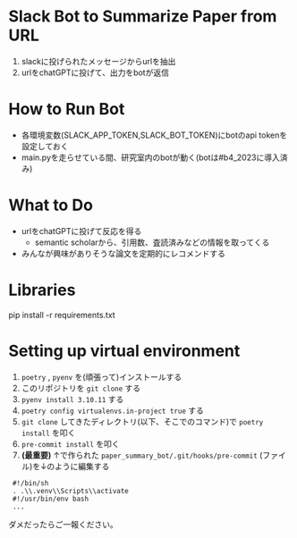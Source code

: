 # Slack Bot to Summarize Paper from URL
1. slackに投げられたメッセージからurlを抽出
2. urlをchatGPTに投げて、出力をbotが返信

# How to Run Bot
* 各環境変数(SLACK_APP_TOKEN,SLACK_BOT_TOKEN)にbotのapi tokenを設定しておく
* main.pyを走らせている間、研究室内のbotが動く(botは#b4_2023に導入済み)

# What to Do
* urlをchatGPTに投げて反応を得る
  * semantic scholarから、引用数、査読済みなどの情報を取ってくる 
* みんなが興味がありそうな論文を定期的にレコメンドする

# Libraries
pip install -r requirements.txt

# Setting up virtual environment
1. `poetry` , `pyenv` を(頑張って)インストールする
2. このリポジトリを `git clone` する
4. `pyenv install 3.10.11` する
4. `poetry config virtualenvs.in-project true` する
3. `git clone` してきたディレクトリ(以下、そこでのコマンド)で `poetry install` を叩く
5. `pre-commit install` を叩く
6. **(最重要)** ↑で作られた `paper_summary_bot/.git/hooks/pre-commit` (ファイル)を↓のように編集する

```shell
 #!/bin/sh
 . .\\.venv\\Scripts\\activate
 #!/usr/bin/env bash
 ...
```

ダメだったらご一報ください。